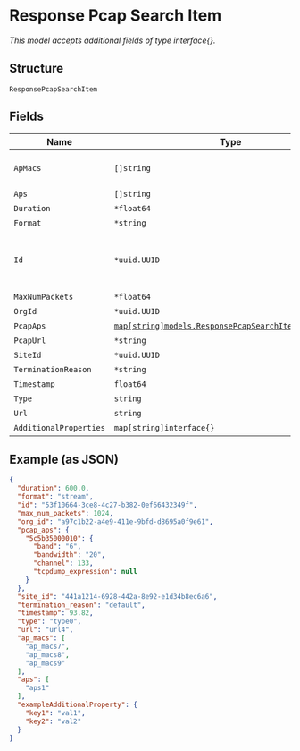 
# Response Pcap Search Item

*This model accepts additional fields of type interface{}.*

## Structure

`ResponsePcapSearchItem`

## Fields

| Name | Type | Tags | Description |
|  --- | --- | --- | --- |
| `ApMacs` | `[]string` | Optional | **Constraints**: *Unique Items Required* |
| `Aps` | `[]string` | Optional | - |
| `Duration` | `*float64` | Optional | - |
| `Format` | `*string` | Optional | - |
| `Id` | `*uuid.UUID` | Optional | Unique ID of the object instance in the Mist Organnization |
| `MaxNumPackets` | `*float64` | Optional | - |
| `OrgId` | `*uuid.UUID` | Optional | - |
| `PcapAps` | [`map[string]models.ResponsePcapSearchItemPcapApsItem`](../../doc/models/response-pcap-search-item-pcap-aps-item.md) | Optional | - |
| `PcapUrl` | `*string` | Optional | - |
| `SiteId` | `*uuid.UUID` | Optional | - |
| `TerminationReason` | `*string` | Optional | - |
| `Timestamp` | `float64` | Required | - |
| `Type` | `string` | Required | - |
| `Url` | `string` | Required | - |
| `AdditionalProperties` | `map[string]interface{}` | Optional | - |

## Example (as JSON)

```json
{
  "duration": 600.0,
  "format": "stream",
  "id": "53f10664-3ce8-4c27-b382-0ef66432349f",
  "max_num_packets": 1024,
  "org_id": "a97c1b22-a4e9-411e-9bfd-d8695a0f9e61",
  "pcap_aps": {
    "5c5b35000010": {
      "band": "6",
      "bandwidth": "20",
      "channel": 133,
      "tcpdump_expression": null
    }
  },
  "site_id": "441a1214-6928-442a-8e92-e1d34b8ec6a6",
  "termination_reason": "default",
  "timestamp": 93.82,
  "type": "type0",
  "url": "url4",
  "ap_macs": [
    "ap_macs7",
    "ap_macs8",
    "ap_macs9"
  ],
  "aps": [
    "aps1"
  ],
  "exampleAdditionalProperty": {
    "key1": "val1",
    "key2": "val2"
  }
}
```

